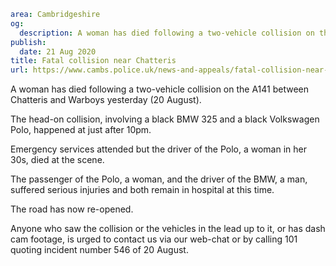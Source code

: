 ```yaml
area: Cambridgeshire
og:
  description: A woman has died following a two-vehicle collision on the A141 between Chatteris and Warboys yesterday (20 August).
publish:
  date: 21 Aug 2020
title: Fatal collision near Chatteris
url: https://www.cambs.police.uk/news-and-appeals/fatal-collision-near-chatteris
```

A woman has died following a two-vehicle collision on the A141 between Chatteris and Warboys yesterday (20 August).

The head-on collision, involving a black BMW 325 and a black Volkswagen Polo, happened at just after 10pm.

Emergency services attended but the driver of the Polo, a woman in her 30s, died at the scene.

The passenger of the Polo, a woman, and the driver of the BMW, a man, suffered serious injuries and both remain in hospital at this time.

The road has now re-opened.

Anyone who saw the collision or the vehicles in the lead up to it, or has dash cam footage, is urged to contact us via our web-chat or by calling 101 quoting incident number 546 of 20 August.

